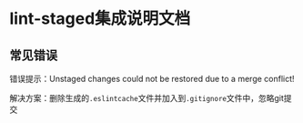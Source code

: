# lint-staged集成说明文档

## 常见错误

错误提示：Unstaged changes could not be restored due to a merge conflict!

解决方案：删除生成的`.eslintcache`文件并加入到`.gitignore`文件中，忽略git提交
